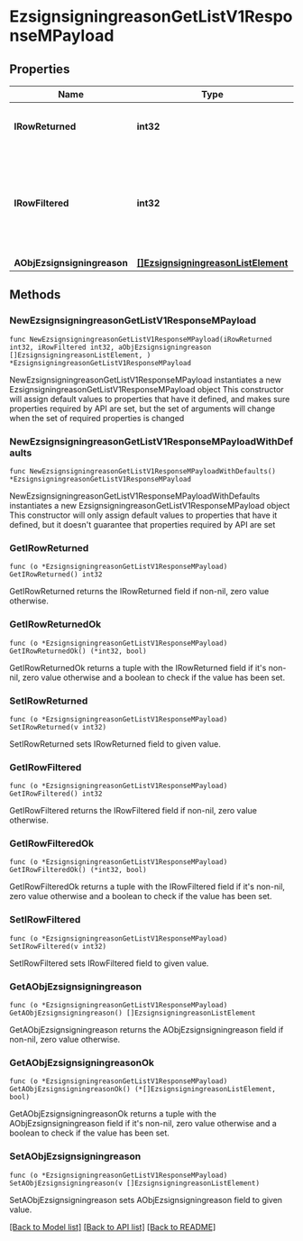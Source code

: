 # EzsignsigningreasonGetListV1ResponseMPayload

## Properties

Name | Type | Description | Notes
------------ | ------------- | ------------- | -------------
**IRowReturned** | **int32** | The number of rows returned | 
**IRowFiltered** | **int32** | The number of rows matching your filters (if any) or the total number of rows | 
**AObjEzsignsigningreason** | [**[]EzsignsigningreasonListElement**](EzsignsigningreasonListElement.md) |  | 

## Methods

### NewEzsignsigningreasonGetListV1ResponseMPayload

`func NewEzsignsigningreasonGetListV1ResponseMPayload(iRowReturned int32, iRowFiltered int32, aObjEzsignsigningreason []EzsignsigningreasonListElement, ) *EzsignsigningreasonGetListV1ResponseMPayload`

NewEzsignsigningreasonGetListV1ResponseMPayload instantiates a new EzsignsigningreasonGetListV1ResponseMPayload object
This constructor will assign default values to properties that have it defined,
and makes sure properties required by API are set, but the set of arguments
will change when the set of required properties is changed

### NewEzsignsigningreasonGetListV1ResponseMPayloadWithDefaults

`func NewEzsignsigningreasonGetListV1ResponseMPayloadWithDefaults() *EzsignsigningreasonGetListV1ResponseMPayload`

NewEzsignsigningreasonGetListV1ResponseMPayloadWithDefaults instantiates a new EzsignsigningreasonGetListV1ResponseMPayload object
This constructor will only assign default values to properties that have it defined,
but it doesn't guarantee that properties required by API are set

### GetIRowReturned

`func (o *EzsignsigningreasonGetListV1ResponseMPayload) GetIRowReturned() int32`

GetIRowReturned returns the IRowReturned field if non-nil, zero value otherwise.

### GetIRowReturnedOk

`func (o *EzsignsigningreasonGetListV1ResponseMPayload) GetIRowReturnedOk() (*int32, bool)`

GetIRowReturnedOk returns a tuple with the IRowReturned field if it's non-nil, zero value otherwise
and a boolean to check if the value has been set.

### SetIRowReturned

`func (o *EzsignsigningreasonGetListV1ResponseMPayload) SetIRowReturned(v int32)`

SetIRowReturned sets IRowReturned field to given value.


### GetIRowFiltered

`func (o *EzsignsigningreasonGetListV1ResponseMPayload) GetIRowFiltered() int32`

GetIRowFiltered returns the IRowFiltered field if non-nil, zero value otherwise.

### GetIRowFilteredOk

`func (o *EzsignsigningreasonGetListV1ResponseMPayload) GetIRowFilteredOk() (*int32, bool)`

GetIRowFilteredOk returns a tuple with the IRowFiltered field if it's non-nil, zero value otherwise
and a boolean to check if the value has been set.

### SetIRowFiltered

`func (o *EzsignsigningreasonGetListV1ResponseMPayload) SetIRowFiltered(v int32)`

SetIRowFiltered sets IRowFiltered field to given value.


### GetAObjEzsignsigningreason

`func (o *EzsignsigningreasonGetListV1ResponseMPayload) GetAObjEzsignsigningreason() []EzsignsigningreasonListElement`

GetAObjEzsignsigningreason returns the AObjEzsignsigningreason field if non-nil, zero value otherwise.

### GetAObjEzsignsigningreasonOk

`func (o *EzsignsigningreasonGetListV1ResponseMPayload) GetAObjEzsignsigningreasonOk() (*[]EzsignsigningreasonListElement, bool)`

GetAObjEzsignsigningreasonOk returns a tuple with the AObjEzsignsigningreason field if it's non-nil, zero value otherwise
and a boolean to check if the value has been set.

### SetAObjEzsignsigningreason

`func (o *EzsignsigningreasonGetListV1ResponseMPayload) SetAObjEzsignsigningreason(v []EzsignsigningreasonListElement)`

SetAObjEzsignsigningreason sets AObjEzsignsigningreason field to given value.



[[Back to Model list]](../README.md#documentation-for-models) [[Back to API list]](../README.md#documentation-for-api-endpoints) [[Back to README]](../README.md)


